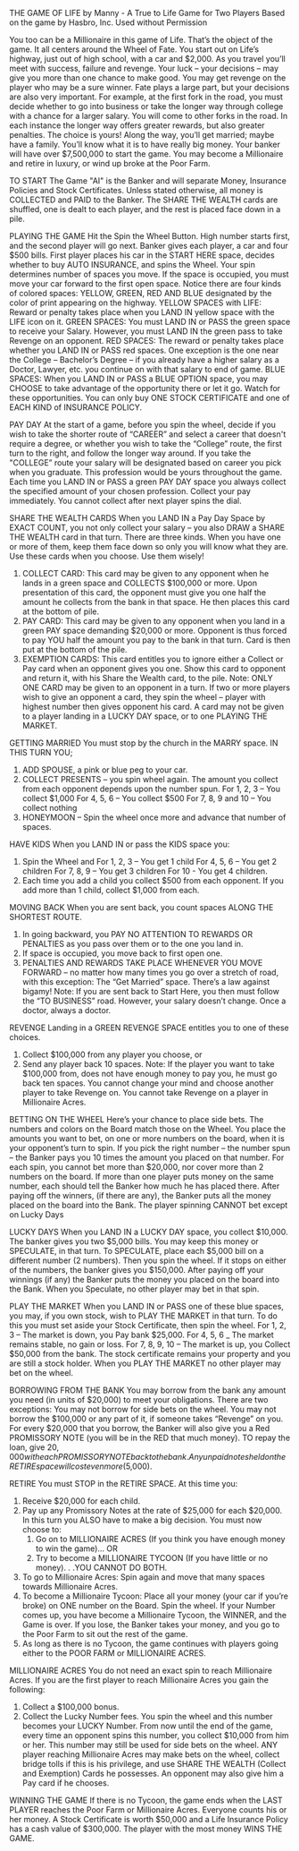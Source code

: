 THE GAME OF LIFE by Manny - A True to Life Game for Two Players
Based on the game by Hasbro, Inc. Used without Permission

You too can be a Millionaire in this game of Life. That’s the object of the game. It all
centers around the Wheel of Fate. You start out on Life’s highway, just out of high
school, with a car and $2,000. As you travel you’ll meet with success, failure and revenge.
Your luck – your decisions – may give you more than one chance to make good. You
may get revenge on the player who may be a sure winner. Fate plays a large part, but
your decisions are also very important. For example, at the first fork in the road, you
must decide whether to go into business or take the longer way through college with a
chance for a larger salary. You will come to other forks in the road. In each instance the
longer way offers greater rewards, but also greater penalties. The choice is yours!
Along the way, you’ll get married; maybe have a family. You’ll know what it is to have
really big money. Your banker will have over $7,500,000 to start the game. You may
become a Millionaire and retire in luxury, or wind up broke at the Poor Farm.

TO START
The Game "AI" is the Banker and will separate Money, Insurance Policies and Stock 
Certificates. Unless stated otherwise, all money is COLLECTED and PAID to the Banker. 
The SHARE THE WEALTH cards are shuffled, one is dealt to each player, and the rest is 
placed face down in a pile.

PLAYING THE GAME
Hit the Spin the Wheel Button. High number starts first, and the second player will go 
next. Banker gives each player, a car and four $500 bills. First player places his car 
in the START HERE space, decides whether to buy AUTO INSURANCE, and spins the Wheel.
Your spin determines number of spaces you move. If the space is occupied, you must 
move your car forward to the first open space. Notice there are four kinds of colored 
spaces:
YELLOW, GREEN, RED AND BLUE designated by the color of print appearing on the highway. 
YELLOW SPACES with LIFE: Reward or penalty takes place when you LAND IN yellow space
with the LIFE icon on it.
GREEN SPACES: You must LAND IN or PASS the green space to receive your Salary. However, you 
must LAND IN the green pass to take Revenge on an opponent.
RED SPACES: The reward or penalty takes place whether you LAND IN or PASS red spaces. 
One exception is the one near the College – Bachelor’s Degree – if you already have a 
higher salary as a Doctor, Lawyer, etc. you continue on with that salary to end of 
game.
BLUE SPACES: When you LAND IN or PASS a BLUE OPTION space, you may CHOOSE to take 
advantage of the opportunity there or let it go. Watch for these opportunities. You can 
only buy ONE STOCK CERTIFICATE and one of EACH KIND of INSURANCE POLICY.

PAY DAY
At the start of a game, before you spin the wheel, decide if you wish to take the 
shorter route of “CAREER” and select a career that doesn't require a degree, or 
whether you wish to take the “College” route, the first turn to the right, and follow 
the longer way around. If you take the "COLLEGE” route your salary will be designated 
based on career you pick when you graduate. This profession would be yours throughout the 
game. Each time you LAND IN or PASS a green PAY DAY space you always collect the specified 
amount of your chosen profession. Collect your pay immediately. You cannot collect after 
next player spins the dial.

SHARE THE WEALTH CARDS
When you LAND IN a Pay Day Space by EXACT COUNT, you not only collect your salary – you also 
DRAW a SHARE THE WEALTH card in that turn. There are three kinds. When you have one or more 
of them, keep them face down so only you will know what they are. Use these cards when you 
choose. Use them wisely!
1. COLLECT CARD: This card may be given to any opponent when he lands in a green space and 
COLLECTS $100,000 or more. Upon presentation of this card, the opponent must give you one half 
the amount he collects from the bank in that space. He then places this card at the bottom of 
pile.
2. PAY CARD: This card may be given to any opponent when you land in a green PAY space 
demanding $20,000 or more. Opponent is thus forced to pay YOU half the amount you pay to the 
bank in that turn. Card is then put at the bottom of the pile.
3. EXEMPTION CARDS: This card entitles you to ignore either a Collect or Pay card when an 
opponent gives you one. Show this card to opponent and return it, with his Share the Wealth 
card, to the pile.
Note: ONLY ONE CARD may be given to an opponent in a turn. If two or more players wish to give 
an opponent a card, they spin the wheel – player with highest number then gives opponent his 
card. A card may not be given to a player landing in a LUCKY DAY space, or to one PLAYING 
THE MARKET.

GETTING MARRIED
You must stop by the church in the MARRY space. IN THIS TURN YOU;
1. ADD SPOUSE, a pink or blue peg to your car.
2. COLLECT PRESENTS – you spin wheel again. The amount you collect from each opponent depends 
upon the number spun.
For 1, 2, 3 – You collect $1,000
For 4, 5, 6 – You collect $500
For 7, 8, 9 and 10 – You collect nothing
3. HONEYMOON – Spin the wheel once more and advance that number of spaces.

HAVE KIDS
When you LAND IN or pass the KIDS space you:
1. Spin the Wheel and 
For 1, 2, 3 – You get 1 child
For 4, 5, 6 – You get 2 children
For 7, 8, 9 – You get 3 children
For 10 - You get 4 children.
2. Each time you add a child you collect $500 from each opponent. If you add more than 1 child, collect 
$1,000 from each.

MOVING BACK
When you are sent back, you count spaces ALONG THE SHORTEST ROUTE.
1. In going backward, you PAY NO ATTENTION TO REWARDS OR PENALTIES as you pass over them or 
to the one you land in.
2. If space is occupied, you move back to first open one.
3. PENALTIES AND REWARDS TAKE PLACE WHENEVER YOU MOVE FORWARD – no matter how many times you 
go over a stretch of road, with this exception: The “Get Married” space. There’s a law 
against bigamy!
Note: If you are sent back to Start Here, you then must follow the “TO BUSINESS” road. However, 
your salary doesn’t change. Once a doctor, always a doctor.

REVENGE
Landing in a GREEN REVENGE SPACE entitles you to one of these choices.
1. Collect $100,000 from any player you choose, or
2. Send any player back 10 spaces.
Note: If the player you want to take $100,000 from, does not have enough money to pay you, he 
must go back ten spaces. You cannot change your mind and choose another player to take Revenge 
on. You cannot take Revenge on a player in Millionaire Acres.

BETTING ON THE WHEEL
Here’s your chance to place side bets. The numbers and colors on the Board match those on the 
Wheel. You place the amounts you want to bet, on one or more numbers on the board, when it is 
your opponent’s turn to spin. If you pick the right number – the number spun – the Banker pays 
you 10 times the amount you placed on that number.
For each spin, you cannot bet more than $20,000, nor cover more than 2 numbers on the board. If 
more than one player puts money on the same number, each should tell the Banker how much he has 
placed there. After paying off the winners, (if there are any), the Banker puts all the money 
placed on the board into the Bank. The player spinning CANNOT bet except on Lucky Days

LUCKY DAYS
When you LAND IN a LUCKY DAY space, you collect $10,000. The banker gives you two $5,000 bills. 
You may keep this money or SPECULATE, in that turn. To SPECULATE, place each $5,000 bill on a 
different number (2 numbers). Then you spin the wheel. If it stops on either of the numbers, 
the banker gives you $150,000.
After paying off your winnings (if any) the Banker puts the money you placed on the board into 
the Bank. When you Speculate, no other player may bet in that spin.

PLAY THE MARKET
When you LAND IN or PASS one of these blue spaces, you may, if you own stock, wish to PLAY THE 
MARKET in that turn. To do this you must set aside your Stock Certificate, then spin
the wheel.
For 1, 2, 3 – The market is down, you Pay bank $25,000.
For 4, 5, 6 _ The market remains stable, no gain or loss.
For 7, 8, 9, 10 – The market is up, you Collect $50,000 from the bank.
The stock certificate remains your property and you are still a stock holder. When you PLAY 
THE MARKET no other player may bet on the wheel.

BORROWING FROM THE BANK
You may borrow from the bank any amount you need (in units of $20,000) to meet your obligations. 
There are two exceptions: You may not borrow for side bets on the wheel.
You may not borrow the $100,000 or any part of it, if someone takes “Revenge” on you.
For every $20,000 that you borrow, the Banker will also give you a Red PROMISSORY NOTE (you will 
be in the RED that much money). TO repay the loan, give $20,000 with each PROMISSORY NOTE back 
to the bank. Any unpaid notes held on the RETIRE space will cost even more ($5,000).

RETIRE
You must STOP in the RETIRE SPACE. At this time you:
1. Receive $20,000 for each child.
2. Pay up any Promissory Notes at the rate of $25,000 for each $20,000. In this turn you ALSO 
have to make a big decision. You must now choose to:
    1. Go on to MILLIONAIRE ACRES (If you think you have enough money to win the game)... OR
    2. Try to become a MILLIONAIRE TYCOON (If you have little or no money). . .YOU CANNOT DO 
    BOTH.
3. To go to Millionaire Acres: Spin again and move that many spaces towards Millionaire Acres.
4. To become a Millionaire Tycoon: Place all your money (your car if you’re broke) on ONE 
number on the Board. Spin the wheel. If your Number comes up, you have become a Millionaire 
Tycoon, the WINNER, and the Game is over. If you lose, the Banker takes your money, and you go 
to the Poor Farm to sit out the rest of the game.
5. As long as there is no Tycoon, the game continues with players going either to the POOR 
FARM or MILLIONAIRE ACRES.

MILLIONAIRE ACRES
You do not need an exact spin to reach Millionaire Acres. If you are the first player to reach 
Millionaire Acres you gain the following:
1. Collect a $100,000 bonus.
2. Collect the Lucky Number fees. You spin the wheel and this number becomes your LUCKY Number. 
From now until the end of the game, every time an opponent spins this number, you collect 
$10,000 from him or her. This number may still be used for side bets on the wheel. ANY player 
reaching Millionaire Acres may make bets on the wheel, collect bridge tolls if this is his 
privilege, and use SHARE THE WEALTH (Collect and Exemption) Cards he possesses. An opponent may 
also give him a Pay card if he chooses.

WINNING THE GAME
If there is no Tycoon, the game ends when the LAST PLAYER reaches the Poor Farm or Millionaire 
Acres. Everyone counts his or her money. A Stock Certificate is worth $50,000 and a Life
Insurance Policy has a cash value of $300,000. The player with the most money WINS THE GAME.